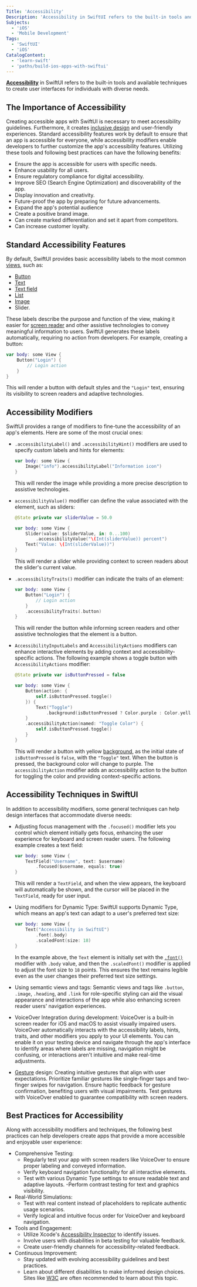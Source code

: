 ```yaml
---
Title: 'Accessibility'
Description: 'Accessibility in SwiftUI refers to the built-in tools and available techniques to create inclusive user interfaces.'
Subjects:
  - 'iOS'
  - 'Mobile Development'
Tags:
  - 'SwiftUI'
  - 'iOS'
CatalogContent:
  - 'learn-swift'
  - 'paths/build-ios-apps-with-swiftui'
---
```


**[Accessibility](https://www.codecademy.com/resources/docs/uiux/design-methodologies/accessibility)** in SwiftUI refers to the built-in tools and available techniques to create user interfaces for individuals with diverse needs.

## The Importance of Accessibility

Creating accessible apps with SwiftUI is necessary to meet accessibility guidelines. Furthermore, it creates [inclusive design](https://www.codecademy.com/resources/docs/uiux/design-methodologies/inclusive-design) and user-friendly experiences. Standard accessibility features work by default to ensure that an app is accessible for everyone, while accessibility modifiers enable developers to further customize the app's accessibility features. Utilizing these tools and following best practices can have the following benefits:

- Ensure the app is accessible for users with specific needs.
- Enhance usability for all users.
- Ensure regulatory compliance for digital accessibility.
- Improve SEO (Search Engine Optimization) and discoverability of the app.
- Display innovation and creativity.
- Future-proof the app by preparing for future advancements.
- Expand the app's potential audience
- Create a positive brand image.
- Can create marked differentiation and set it apart from competitors.
- Can increase customer loyalty.

## Standard Accessibility Features

By default, SwiftUI provides basic accessibility labels to the most common [views](https://www.codecademy.com/resources/docs/swiftui/views), such as:

- [Button](https://www.codecademy.com/resources/docs/swiftui/views/button)
- [Text](https://www.codecademy.com/resources/docs/swiftui/views/text)
- [Text field](https://www.codecademy.com/resources/docs/swiftui/views/textfield)
- [List](https://www.codecademy.com/resources/docs/swiftui/views/list)
- [Image](https://www.codecademy.com/resources/docs/swiftui/views/image)
- Slider.

These labels describe the purpose and function of the view, making it easier for [screen reader](https://www.codecademy.com/article/how-to-setup-screen-reader) and other assistive technologies to convey meaningful information to users. SwiftUI generates these labels automatically, requiring no action from developers. For example, creating a button:

```swift
var body: some View {
    Button("Login") {
        // Login action
    }
}
```

This will render a button with default styles and the `"Login"` text, ensuring its visibility to screen readers and adaptive technologies.

## Accessibility Modifiers

SwiftUI provides a range of modifiers to fine-tune the accessibility of an app's elements. Here are some of the most crucial ones:

- `.accessibilityLabel()` and `.accessibilityHint()` modifiers are used to specify custom labels and hints for elements:

  ```swift
  var body: some View {
      Image("info").accessibilityLabel("Information icon")
  }
  ```

  This will render the image while providing a more precise description to assistive technologies.

- `accessibilityValue()` modifier can define the value associated with the element, such as sliders:

  ```swift
  @State private var sliderValue = 50.0

  var body: some View {
      Slider(value: $sliderValue, in: 0...100)
          .accessibilityValue("\(Int(sliderValue)) percent")
      Text("Value: \(Int(sliderValue))")
  }
  ```

  This will render a slider while providing context to screen readers about the slider's current value.

- `.accessibilityTraits()` modifier can indicate the traits of an element:

  ```swift
  var body: some View {
      Button("Login") {
          // Login action
      }
      .accessibilityTraits(.button)
  }
  ```

  This will render the button while informing screen readers and other assistive technologies that the element is a button.

- `AccessibilityInputLabels` and `AccessibilityActions` modifiers can enhance interactive elements by adding context and accessibility-specific actions. The following example shows a toggle button with `AccessibilityActions` modifier:

  ```swift
  @State private var isButtonPressed = false

  var body: some View {
      Button(action: {
          self.isButtonPressed.toggle()
      }) {
          Text("Toggle")
              .background(isButtonPressed ? Color.purple : Color.yellow)
      }
      .accessibilityAction(named: "Toggle Color") {
          self.isButtonPressed.toggle()
      }
  }
  ```

  This will render a button with yellow [background](https://www.codecademy.com/resources/docs/swiftui/viewmodifier/background), as the initial state of `isButtonPressed` is `false`, with the `"Toggle"` text. When the button is pressed, the background color will change to purple. The `accessibilityAction` modifier adds an accessibility action to the button for toggling the color and providing context-specific actions.

## Accessibility Techniques in SwiftUI

In addition to accessibility modifiers, some general techniques can help design interfaces that accommodate diverse needs:

- Adjusting focus management with the `.focused()` modifier lets you control which element initially gets focus, enhancing the user experience for keyboard and screen reader users. The following example creates a text field:

  ```swift
  var body: some View {
      TextField("Username", text: $username)
          .focused($username, equals: true)
  }
  ```

  This will render a `TextField`, and when the view appears, the keyboard will automatically be shown, and the cursor will be placed in the `TextField`, ready for user input.

- Using modifiers for Dynamic Type: SwiftUI supports Dynamic Type, which means an app's text can adapt to a user's preferred text size:

  ```swift
  var body: some View {
      Text("Accessibility in SwiftUI")
          .font(.body)
          .scaledFont(size: 18)
  }
  ```

  In the example above, the `Text` element is initially set with the [`.font()`](https://www.codecademy.com/resources/docs/swiftui/viewmodifier/font) modifier with `.body` value, and then the `.scaledFont()` modifier is applied to adjust the font size to `18` points. This ensures the text remains legible even as the user changes their preferred text size settings.

- Using semantic views and tags: Semantic views and tags like `.button`, `.image`, `.heading`, and `.link` for role-specific styling can aid the visual appearance and interactions of the app while also enhancing screen reader users' navigation experiences.
- VoiceOver Integration during development: VoiceOver is a built-in screen reader for iOS and macOS to assist visually impaired users. VoiceOver automatically interacts with the accessibility labels, hints, traits, and other modifiers you apply to your UI elements. You can enable it on your testing device and navigate through the app's interface to identify areas where labels are missing, navigation might be confusing, or interactions aren't intuitive and make real-time adjustments.
- [Gesture](https://www.codecademy.com/resources/docs/swiftui/gestures) design: Creating intuitive gestures that align with user expectations. Prioritize familiar gestures like single-finger taps and two-finger swipes for navigation. Ensure haptic feedback for gesture confirmation, benefiting users with visual impairments. Test gestures with VoiceOver enabled to guarantee compatibility with screen readers.

## Best Practices for Accessibility

Along with accessibility modifiers and techniques, the following best practices can help developers create apps that provide a more accessible and enjoyable user experience:

- Comprehensive Testing:
  - Regularly test your app with screen readers like VoiceOver to ensure proper labeling and conveyed information.
  - Verify keyboard navigation functionality for all interactive elements.
  - Test with various Dynamic Type settings to ensure readable text and adaptive layouts.
    -Perform contrast testing for text and graphics visibility.
- Real-World Simulations:
  - Test with real content instead of placeholders to replicate authentic usage scenarios.
  - Verify logical and intuitive focus order for VoiceOver and keyboard navigation.
- Tools and Engagement:
  - Utilize Xcode's [Accessibility Inspector](https://developer.apple.com/videos/play/wwdc2019/257/) to identify issues.
  - Involve users with disabilities in beta testing for valuable feedback.
  - Create user-friendly channels for accessibility-related feedback.
- Continuous Improvement:
  - Stay updated with evolving accessibility guidelines and best practices.
  - Learn about different disabilities to make informed design choices. Sites like [W3C](https://www.w3.org/WAI/tips/) are often recommended to learn about this topic.
